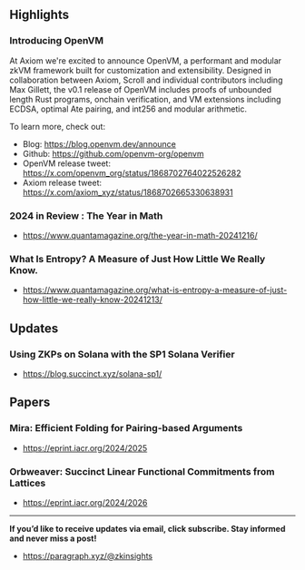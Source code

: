 ## Highlights
### Introducing OpenVM
At Axiom we're excited to announce OpenVM, a performant and modular zkVM framework built for customization and extensibility. Designed in collaboration between Axiom, Scroll and individual contributors including Max Gillett, the v0.1 release of OpenVM includes proofs of unbounded length Rust programs, onchain verification, and VM extensions including ECDSA, optimal Ate pairing, and int256 and modular arithmetic.

To learn more, check out:
* Blog: <https://blog.openvm.dev/announce>
* Github: <https://github.com/openvm-org/openvm>
* OpenVM release tweet: <https://x.com/openvm_org/status/1868702764022526282>
* Axiom release tweet: <https://x.com/axiom_xyz/status/1868702665330638931>
### 2024 in Review : The Year in Math
- <https://www.quantamagazine.org/the-year-in-math-20241216/>
### What Is Entropy? A Measure of Just How Little We Really Know.
- <https://www.quantamagazine.org/what-is-entropy-a-measure-of-just-how-little-we-really-know-20241213/>

## Updates
### Using ZKPs on Solana with the SP1 Solana Verifier
- <https://blog.succinct.xyz/solana-sp1/>

## Papers
### Mira: Efficient Folding for Pairing-based Arguments
- <https://eprint.iacr.org/2024/2025>
### Orbweaver: Succinct Linear Functional Commitments from Lattices
- <https://eprint.iacr.org/2024/2026>



---
**If you’d like to receive updates via email, click subscribe. Stay informed and never miss a post!**

- <https://paragraph.xyz/@zkinsights>
